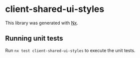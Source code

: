 # client-shared-ui-styles

This library was generated with [Nx](https://nx.dev).

## Running unit tests

Run `nx test client-shared-ui-styles` to execute the unit tests.
